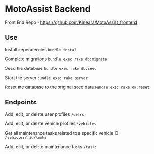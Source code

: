 # MotoAssist Backend

Front End Repo - https://github.com/Kineara/MotoAssist_frontend

## Use
  Install dependencies
  ```bundle install```
  
  Complete migrations
  ```bundle exec rake db:migrate```

  Seed the database
  ```bundle exec rake db:seed```

  Start the server
  ```bundle exec rake server```

  Reset the database to the original seed data
  ```bundle exec rake db:reset```

## Endpoints
  Add, edit, or delete user profiles
  ```/users```

  Add, edit, or delete vehicle profiles
  ```/vehicles```

  Get all maintenance tasks related to a specific vehicle ID
  ```/vehicles/:id/tasks```

  Add, edit, or delete maintenance tasks
  ```/tasks```
